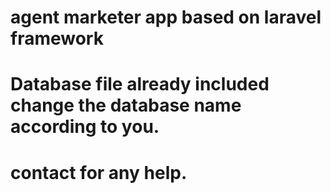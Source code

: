 # agent marketer app based on laravel framework

# Database file already included change the database name according to you.
# contact for any help.
